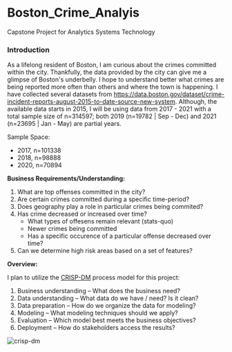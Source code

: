 # Boston_Crime_Analyis
Capstone Project for Analytics Systems Technology

### Introduction

As a lifelong resident of Boston, I am curious about the crimes committed within the city. Thankfully, the data provided by the city can give me a glimpse of Boston's underbelly. I hope to understand better what crimes are being reported more often than others and where the town is happening.   I have collected several datasets from https://data.boston.gov/dataset/crime-incident-reports-august-2015-to-date-source-new-system. Although, the available data starts in 2015, I will be using data from 2017 - 2021 with a total sample size of n=314597; both 2019 (n=19782 | Sep - Dec) and 2021 (n=23695 | Jan - May) are partial years.  

Sample Space:
* 2017, n=101338
* 2018, n=98888
* 2020, n=70894

**Business Requirements/Understanding:**

1. What are top offenses committed in the city?
2. Are certain crimes committed during a specific time-period?
3. Does geography play a role in particular crimes being commited?
4. Has crime decreased or increased over time?
    * What types of offesens remain relevant (stats-quo)
    * Newer crimes being committed 
    * Has a specific occurence of a particular offense decreased over time?
5. Can we determine high risk areas based on a set of features?

**Overview:**

I plan to utilize the [CRISP-DM](https://www.datascience-pm.com/crisp-dm-2/) process model for this project:
1.    Business understanding – What does the business need?
2.    Data understanding – What data do we have / need? Is it clean?
3.    Data preparation – How do we organize the data for modeling?
4.    Modeling – What modeling techniques should we apply?
5.    Evaluation – Which model best meets the business objectives?
6.    Deployment – How do stakeholders access the results?

![crisp-dm](https://www.kdnuggets.com/wp-content/uploads/crisp-dm-4-problems-fig1.png)
